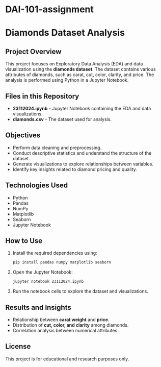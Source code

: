 # DAI-101-assignment
# Diamonds Dataset Analysis

## Project Overview
This project focuses on Exploratory Data Analysis (EDA) and data visualization using the **diamonds dataset**. The dataset contains various attributes of diamonds, such as carat, cut, color, clarity, and price. The analysis is performed using Python in a Jupyter Notebook.

## Files in this Repository
- **23112024.ipynb** - Jupyter Notebook containing the EDA and data visualizations.
- **diamonds.csv** - The dataset used for analysis.

## Objectives
- Perform data cleaning and preprocessing.
- Conduct descriptive statistics and understand the structure of the dataset.
- Generate visualizations to explore relationships between variables.
- Identify key insights related to diamond pricing and quality.

## Technologies Used
- Python
- Pandas
- NumPy
- Matplotlib
- Seaborn
- Jupyter Notebook

## How to Use
1. Install the required dependencies using:
   ```bash
   pip install pandas numpy matplotlib seaborn
   ```
2. Open the Jupyter Notebook:
   ```bash
   jupyter notebook 23112024.ipynb
   ```
3. Run the notebook cells to explore the dataset and visualizations.

## Results and Insights
- Relationship between **carat weight** and **price**.
- Distribution of **cut, color, and clarity** among diamonds.
- Correlation analysis between numerical attributes.

## License
This project is for educational and research purposes only.

